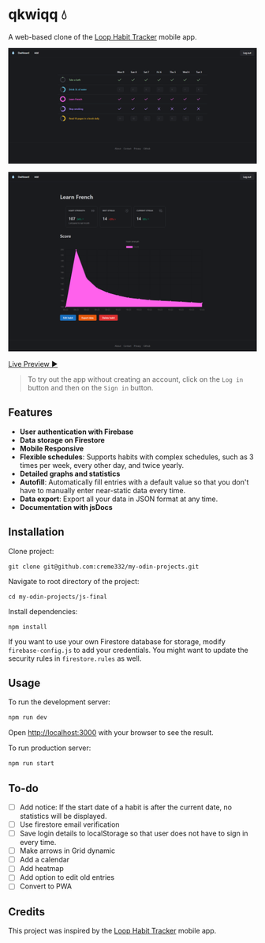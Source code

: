 # qkwiqq 💧
A web-based clone of the [Loop Habit Tracker](https://github.com/iSoron/uhabits) mobile app.

![Screenshot of dashboard page](image-2.png)

![Screenshot of statistics page](image-1.png)

[Live Preview ▶](https://qkwiqq.web.app/)

> To try out the app without creating an account, click on the `Log in` button and then on the `Sign in` button.

## Features
- **User authentication with Firebase**
- **Data storage on Firestore**
- **Mobile Responsive**
- **Flexible schedules**: Supports habits with complex schedules, such as 3 times per week, every other day, and twice yearly.
- **Detailed graphs and statistics**
- **Autofill**: Automatically fill entries with a default value so that you don't have to manually enter near-static data every time.
- **Data export**: Export all your data in JSON format at any time.
- **Documentation with jsDocs**

## Installation
Clone project:
```
git clone git@github.com:creme332/my-odin-projects.git
```
Navigate to root directory of the project:
```
cd my-odin-projects/js-final
```

Install dependencies:
```
npm install
```
If you want to use your own Firestore database for storage, modify `firebase-config.js` to add your credentials. You might want to update the security rules in `firestore.rules` as well.

## Usage
To run the development server: 

```bash
npm run dev
```

Open [http://localhost:3000](http://localhost:3000) with your browser to see the result.

To run production server:

```bash
npm run start
```

## To-do
- [ ] Add notice: If the start date of a habit is after the current date, no statistics will be displayed.
- [ ] Use firestore email verification
- [ ] Save login details to localStorage so that user does not have to sign in every time.
- [ ] Make arrows in Grid dynamic
- [ ] Add a calendar
- [ ] Add heatmap
- [ ] Add option to edit old entries
- [ ] Convert to PWA

## Credits
This project was inspired by the [Loop Habit Tracker](https://github.com/iSoron/uhabits) mobile app.